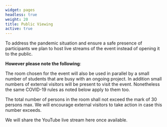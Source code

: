 ```yaml
---
widget: pages
headless: true
weight: 20
title: Public Viewing
active: true
---
```

To address the pandemic situation and ensure a safe presence of participants we plan to host live streams of the event instead of opening it to the public.

**However please note the following**:

The room chosen for the event will also be used in parallel by a small number of students that are busy with an ongoing project.
In addition small numbers of external visitors will be present to visit the event.
Nonetheless the same COVID-19 rules as noted below apply to them too.

The total number of persons in the room shall not exceed the mark of 30 persons max.
We will encourage external visitors to take action in case this number exceeds.

We will share the YouTube live stream here once available.
